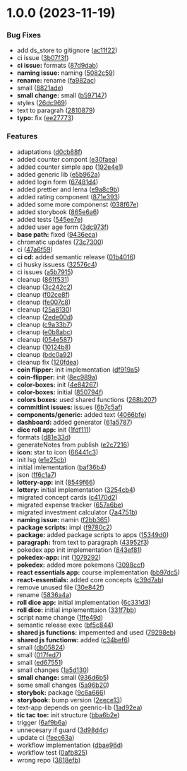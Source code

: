 # 1.0.0 (2023-11-19)


### Bug Fixes

* add ds_store to gitignore ([ac11f22](https://github.com/paulAlexSerban/prj--reactjs-application-library/commit/ac11f22246c68023303d9ae1f6590d839f3a2885))
* ci issue ([3b07f3f](https://github.com/paulAlexSerban/prj--reactjs-application-library/commit/3b07f3f9223448531615a6891d4da1a697218454))
* **ci issue:** formats ([87d9dab](https://github.com/paulAlexSerban/prj--reactjs-application-library/commit/87d9dabb901abb0e1d53a9911ff1227e100def7e))
* **naming issue:** naming ([5082c59](https://github.com/paulAlexSerban/prj--reactjs-application-library/commit/5082c599e93805b29d3df21e594e67b83160f658))
* **rename:** rename ([fa982ac](https://github.com/paulAlexSerban/prj--reactjs-application-library/commit/fa982ac05c386e2f9563611d754b73bc08b54894))
* small ([8821ade](https://github.com/paulAlexSerban/prj--reactjs-application-library/commit/8821ade94d0d3859a2681126c29ae9891dc2ec18))
* **small change:** small ([b597147](https://github.com/paulAlexSerban/prj--reactjs-application-library/commit/b5971471be7dcc5796be45424f14205ef171a8f2))
* styles ([26dc969](https://github.com/paulAlexSerban/prj--reactjs-application-library/commit/26dc969af330dda8d62faf01cd1de9e6ece542fd))
* text to paragrah ([2810879](https://github.com/paulAlexSerban/prj--reactjs-application-library/commit/281087955ac65839d57aa3cea483864a56d8430c))
* **typo:** fix ([ee27773](https://github.com/paulAlexSerban/prj--reactjs-application-library/commit/ee27773d297f6e7b332133693b4ea252f3fbeeff))


### Features

* adaptations ([d0cb88f](https://github.com/paulAlexSerban/prj--reactjs-application-library/commit/d0cb88f28726c3159b0fdd6be863d2e808b9a005))
* added counter compont ([e30faea](https://github.com/paulAlexSerban/prj--reactjs-application-library/commit/e30faeaa5dcfcb048205dcd92b5ef57000c47acc))
* added counter simple app ([192e4e1](https://github.com/paulAlexSerban/prj--reactjs-application-library/commit/192e4e1544853cc4c5efc747c1d75a04577920bf))
* added generic lib ([e5b962a](https://github.com/paulAlexSerban/prj--reactjs-application-library/commit/e5b962a209542ee8b6a220a2b7dcb7735b014ea7))
* added login form ([67481d4](https://github.com/paulAlexSerban/prj--reactjs-application-library/commit/67481d4f1abecb1a382ffa5f820c7ff8acc25295))
* added prettier and lerna ([e9a8c9b](https://github.com/paulAlexSerban/prj--reactjs-application-library/commit/e9a8c9b7be9b13608b9ecbcec499ab4ec3224b45))
* added rating component ([871e393](https://github.com/paulAlexSerban/prj--reactjs-application-library/commit/871e393f0f2132d22529487a60eaa1bb9dd03432))
* added some more componenst ([038f67e](https://github.com/paulAlexSerban/prj--reactjs-application-library/commit/038f67e70a49d759d0cefca505eb721ff9e6220e))
* added storybook ([865e6a6](https://github.com/paulAlexSerban/prj--reactjs-application-library/commit/865e6a68bc610cdab9bd90959a5a923ca6aa5e7b))
* added tests ([545ee7e](https://github.com/paulAlexSerban/prj--reactjs-application-library/commit/545ee7ed79bb6c88ebbb863c143fd949c548bda4))
* added user age form ([3dc973f](https://github.com/paulAlexSerban/prj--reactjs-application-library/commit/3dc973f8ea79a06180adead51d090808e4db0f74))
* **base path:** fixed ([9436eca](https://github.com/paulAlexSerban/prj--reactjs-application-library/commit/9436ecafd5addb266153737a53f95922733b9a63))
* chromatic updates ([73c7300](https://github.com/paulAlexSerban/prj--reactjs-application-library/commit/73c730043a99e4c89ce32ff79b614fde9b945146))
* ci ([47a6f59](https://github.com/paulAlexSerban/prj--reactjs-application-library/commit/47a6f59f8bb29fbc25e36b28fd96495e0cf9a38a))
* **ci cd:** added semantic release ([01b4016](https://github.com/paulAlexSerban/prj--reactjs-application-library/commit/01b401600cb012ceed7922a8c502d9415655c969))
* ci husky issuess ([32576c4](https://github.com/paulAlexSerban/prj--reactjs-application-library/commit/32576c47fe3310e1979c74037e4d4e4d96c27eba))
* ci issues ([a5b7915](https://github.com/paulAlexSerban/prj--reactjs-application-library/commit/a5b79154b60d63dca4afdfad4b9bc5b076b96c80))
* cleanup ([861f531](https://github.com/paulAlexSerban/prj--reactjs-application-library/commit/861f531744ff1059eb69f6352f4005d77dc7317a))
* cleanup ([3c242c2](https://github.com/paulAlexSerban/prj--reactjs-application-library/commit/3c242c2ad79bbe872153392e1672513ba953aeb9))
* cleanup ([f02ce8f](https://github.com/paulAlexSerban/prj--reactjs-application-library/commit/f02ce8fc7ff57b5b5d0514d0744105b0f887e0ed))
* cleanup ([fe007c8](https://github.com/paulAlexSerban/prj--reactjs-application-library/commit/fe007c8c6119a0a7f875b185dfd586117dc24fbe))
* cleanup ([25a8130](https://github.com/paulAlexSerban/prj--reactjs-application-library/commit/25a8130422c707fdf5e8703fd56e3221fc41a462))
* cleanup ([2ede00d](https://github.com/paulAlexSerban/prj--reactjs-application-library/commit/2ede00d0519aa9857de4906406eae8c8b6dc7e2b))
* cleanup ([c9a33b7](https://github.com/paulAlexSerban/prj--reactjs-application-library/commit/c9a33b7d30ea76795eddc63df5c086c11131aca5))
* cleanup ([e0b8abc](https://github.com/paulAlexSerban/prj--reactjs-application-library/commit/e0b8abce990c1f5cfd6cf7611a534da53fea446b))
* cleanup ([054e587](https://github.com/paulAlexSerban/prj--reactjs-application-library/commit/054e587ee273e2c7254472f3d072ed1f299c22c4))
* cleanup ([10124b8](https://github.com/paulAlexSerban/prj--reactjs-application-library/commit/10124b85d9260ac3c1f12243dfd224e15f2ff101))
* cleanup ([bdc0a92](https://github.com/paulAlexSerban/prj--reactjs-application-library/commit/bdc0a92044bd5b3691ec5f56c9ea2f86e3a7802e))
* cleanup fix ([120fdea](https://github.com/paulAlexSerban/prj--reactjs-application-library/commit/120fdeab392739c535161d5a84eea9c3fe337961))
* **coin flipper:** init implementation ([df919a5](https://github.com/paulAlexSerban/prj--reactjs-application-library/commit/df919a5b1d411f9c9936fbbbbeb78f6b21f4bb65))
* **coin-flipper:** init ([8ec989a](https://github.com/paulAlexSerban/prj--reactjs-application-library/commit/8ec989a586485d15dab15a8a2d6690d835314822))
* **color-boxes:** init ([4e84267](https://github.com/paulAlexSerban/prj--reactjs-application-library/commit/4e842678b396052c39064aa65263640709984f2c))
* **color-boxes:** initial ([850794f](https://github.com/paulAlexSerban/prj--reactjs-application-library/commit/850794f60ef180d0d9f12935ee68ea06b8f1356c))
* **colors boxes:** used shared functions ([268b207](https://github.com/paulAlexSerban/prj--reactjs-application-library/commit/268b2070e63daf3edfe30418dff6a7964921607e))
* **commitlint issues:** issues ([6b7c5af](https://github.com/paulAlexSerban/prj--reactjs-application-library/commit/6b7c5afd11e042f8c93bef549191d5ef6f4fbcc5))
* **components/generic:** added text ([4066bfe](https://github.com/paulAlexSerban/prj--reactjs-application-library/commit/4066bfe62f49cfa1edcb77e80c46a6b8ba5bc249))
* **dashboard:** added generator ([61a5787](https://github.com/paulAlexSerban/prj--reactjs-application-library/commit/61a57870ed79104a43501c10cabdac42148d440f))
* **dice roll app:** init ([1fdf111](https://github.com/paulAlexSerban/prj--reactjs-application-library/commit/1fdf111986ec07320e0c4b487d5eda31fe2bdf1f))
* formats ([d81e33d](https://github.com/paulAlexSerban/prj--reactjs-application-library/commit/d81e33db14d484d87c5c29b249d9d2cbd3a13560))
* generateNotes from publish ([e2c7216](https://github.com/paulAlexSerban/prj--reactjs-application-library/commit/e2c72165ee7584ec7822d4570b8a4fe2c9c1343c))
* **icon:** star to icon ([66441c3](https://github.com/paulAlexSerban/prj--reactjs-application-library/commit/66441c346c41da6de5139894558be64060a0206c))
* init lsg ([e1e25cb](https://github.com/paulAlexSerban/prj--reactjs-application-library/commit/e1e25cb62effc283d4b198a52f972e925438b1d9))
* initial imlementation ([baf36b4](https://github.com/paulAlexSerban/prj--reactjs-application-library/commit/baf36b495354b25056270e36f8fe9abea9a9d2a0))
* json ([ff6c1a7](https://github.com/paulAlexSerban/prj--reactjs-application-library/commit/ff6c1a7c419f4e66511235803ec26a9db5a85314))
* **lottery-app:** init ([8549f66](https://github.com/paulAlexSerban/prj--reactjs-application-library/commit/8549f66544931aa542c2765e04ec1dec0007aaad))
* **lottery:** initial implementation ([3254cb4](https://github.com/paulAlexSerban/prj--reactjs-application-library/commit/3254cb4d5806aa65f25342a41184c43c01c8cc7f))
* migrated concept cards ([c4170d2](https://github.com/paulAlexSerban/prj--reactjs-application-library/commit/c4170d2130e71d04e587acd0f9a4f1becef4d0b3))
* migrated expense tracker ([657a6be](https://github.com/paulAlexSerban/prj--reactjs-application-library/commit/657a6bef2fb694fa88de672cb984d293dfe4847c))
* migrated investment calculator ([7a4751b](https://github.com/paulAlexSerban/prj--reactjs-application-library/commit/7a4751bc21a85194e1caa99b07ad693834e1de35))
* **naming issue:** namin ([f2bb365](https://github.com/paulAlexSerban/prj--reactjs-application-library/commit/f2bb365256593d698336ba08b8b826545f8d6dc4))
* **package scripts:** impl ([f9780c2](https://github.com/paulAlexSerban/prj--reactjs-application-library/commit/f9780c2896d185c8adf83f5af0782939e799b430))
* **package:** added package scripts to apps ([15349d0](https://github.com/paulAlexSerban/prj--reactjs-application-library/commit/15349d0e3d3eac4222a99a42b28d4d67b764557f))
* **paragraph:** from text to paragraph ([43952f3](https://github.com/paulAlexSerban/prj--reactjs-application-library/commit/43952f31ec26c6e1fefd16513e1053fe5b857345))
* pokedex app init implementation ([843ef81](https://github.com/paulAlexSerban/prj--reactjs-application-library/commit/843ef8132f7c0c1480cfb1178f5682eb05705ced))
* **pokedex-app:** init ([1079292](https://github.com/paulAlexSerban/prj--reactjs-application-library/commit/1079292d7090adff92de638d2c418918e5ac4d02))
* **pokedex:** added more pokemons ([3098ccf](https://github.com/paulAlexSerban/prj--reactjs-application-library/commit/3098ccf4d46dfd81668b212578ee6f15abcc26b3))
* **react essentials app:** course implementation ([bb97dc5](https://github.com/paulAlexSerban/prj--reactjs-application-library/commit/bb97dc5c0793c9e19bc5b01da1733f97d91988b4))
* **react-essentials:** added core concepts ([c39d7ab](https://github.com/paulAlexSerban/prj--reactjs-application-library/commit/c39d7ab1412af79df1e6602da05f4b08cd1e3e54))
* remove unused file ([30e842f](https://github.com/paulAlexSerban/prj--reactjs-application-library/commit/30e842f323197eaf930f1edff58aa2b25eb5fc88))
* rename ([5836a4a](https://github.com/paulAlexSerban/prj--reactjs-application-library/commit/5836a4a438310a321ee9024971f3d58e9d2bb23c))
* **roll dice app:** initial implementation ([6c331d3](https://github.com/paulAlexSerban/prj--reactjs-application-library/commit/6c331d337284fc0216f772b2019c3e5a52e3d1b6))
* **roll dice:** initial implementtaion ([331f7bb](https://github.com/paulAlexSerban/prj--reactjs-application-library/commit/331f7bbe6fae99d0832668f69ca56a3d3baa559f))
* script name change ([1ffe49d](https://github.com/paulAlexSerban/prj--reactjs-application-library/commit/1ffe49dd2429d0f59351a5817245fa8e1f661b2e))
* semantic release exec ([bf5c844](https://github.com/paulAlexSerban/prj--reactjs-application-library/commit/bf5c84486d1df3dc393a1b2f5b8ce15bd446d777))
* **shared js functions:** impemented and used ([79298eb](https://github.com/paulAlexSerban/prj--reactjs-application-library/commit/79298ebd26e6d1bae87e9dc63e0fee17c3f0796e))
* **shared js functionw:** added ([c34bef6](https://github.com/paulAlexSerban/prj--reactjs-application-library/commit/c34bef6ecbbb22f4b84162df75e056e2e3189a00))
* small ([db05824](https://github.com/paulAlexSerban/prj--reactjs-application-library/commit/db058246d33147457fe76222e53d778c0b9e4fff))
* small ([017fed7](https://github.com/paulAlexSerban/prj--reactjs-application-library/commit/017fed7446c5b761e8bd32e1e9ca77aec2ed590f))
* small ([ed67551](https://github.com/paulAlexSerban/prj--reactjs-application-library/commit/ed6755124ed3073708ca574f7bf1414304d5f15c))
* small changes ([1a5d130](https://github.com/paulAlexSerban/prj--reactjs-application-library/commit/1a5d13041cf20d26020764e5df258eec0a23dc3f))
* **small change:** small ([936d6b5](https://github.com/paulAlexSerban/prj--reactjs-application-library/commit/936d6b528a736fbad73c0eaa087d0f495b2378b7))
* some small changes ([5a96b20](https://github.com/paulAlexSerban/prj--reactjs-application-library/commit/5a96b201034042e2f71b4cd0abaa245a2df90822))
* **storybok:** package ([9c6a666](https://github.com/paulAlexSerban/prj--reactjs-application-library/commit/9c6a666f8096beff0ede671c56e272a1061baa26))
* **storybook:** bump version ([2eece13](https://github.com/paulAlexSerban/prj--reactjs-application-library/commit/2eece1341533894ea080bb2892d14b9089277a4e))
* text-app depends on geenric-lib ([1ad92ea](https://github.com/paulAlexSerban/prj--reactjs-application-library/commit/1ad92eaae9a45363ffd4876bf89218c87f798de0))
* **tic tac toe:** init structure ([bba6b2e](https://github.com/paulAlexSerban/prj--reactjs-application-library/commit/bba6b2ed5d63ff17629bf5e25700b82cf6a96274))
* trigger ([6af9b6a](https://github.com/paulAlexSerban/prj--reactjs-application-library/commit/6af9b6a2f45b437e937787d2f96754d932c008bb))
* unnecesary if guard ([3d98d4c](https://github.com/paulAlexSerban/prj--reactjs-application-library/commit/3d98d4cb2fbc54fdd7a29d9e4d9d43495f7bb605))
* update ci ([feec63a](https://github.com/paulAlexSerban/prj--reactjs-application-library/commit/feec63a333a1e6ac838bf7a83bda3111244ae473))
* workflow implementation ([dbae96d](https://github.com/paulAlexSerban/prj--reactjs-application-library/commit/dbae96dfe108f8a2638051cb727efc6b86b606d4))
* workflow test ([0afb825](https://github.com/paulAlexSerban/prj--reactjs-application-library/commit/0afb825fdc05c0faeeb41650f2c33f32ca9b6c6d))
* wrong repo ([3818efb](https://github.com/paulAlexSerban/prj--reactjs-application-library/commit/3818efb2ce16439ae7371d1cdba9ca71fca3fef2))
